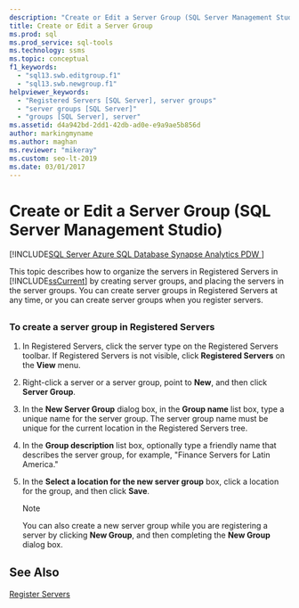 ```yaml
---
description: "Create or Edit a Server Group (SQL Server Management Studio)"
title: Create or Edit a Server Group
ms.prod: sql
ms.prod_service: sql-tools
ms.technology: ssms
ms.topic: conceptual
f1_keywords: 
  - "sql13.swb.editgroup.f1"
  - "sql13.swb.newgroup.f1"
helpviewer_keywords: 
  - "Registered Servers [SQL Server], server groups"
  - "server groups [SQL Server]"
  - "groups [SQL Server], server"
ms.assetid: d4a942bd-2dd1-42db-ad0e-e9a9ae5b856d
author: markingmyname
ms.author: maghan
ms.reviewer: "mikeray"
ms.custom: seo-lt-2019
ms.date: 03/01/2017
---
```


# Create or Edit a Server Group (SQL Server Management Studio)

[!INCLUDE[SQL Server Azure SQL Database Synapse Analytics PDW ](../../includes/applies-to-version/sql-asdb-asdbmi-asa-pdw.md)]

This topic describes how to organize the servers in Registered Servers in [!INCLUDE[ssCurrent](../../includes/sscurrent-md.md)] by creating server groups, and placing the servers in the server groups. You can create server groups in Registered Servers at any time, or you can create server groups when you register servers.  

## <a name="SSMSProcedure"></a>

### To create a server group in Registered Servers  

1. In Registered Servers, click the server type on the Registered Servers toolbar. If Registered Servers is not visible, click **Registered Servers** on the **View** menu.  

2. Right-click a server or a server group, point to **New**, and then click **Server Group**.  

3. In the **New Server Group** dialog box, in the **Group name** list box, type a unique name for the server group. The server group name must be unique for the current location in the Registered Servers tree.

4. In the **Group description** list box, optionally type a friendly name that describes the server group, for example, "Finance Servers for Latin America."  

5. In the **Select a location for the new server group** box, click a location for the group, and then click **Save**.  

   > [!NOTE]
   > You can also create a new server group while you are registering a server by clicking **New Group**, and then completing the **New Group** dialog box.  

## See Also

[Register Servers](./register-servers.md)